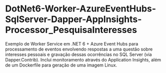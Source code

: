 # DotNet6-Worker-AzureEventHubs-SqlServer-Dapper-AppInsights-Processor_PesquisaInteresses
Exemplo de Worker Service em .NET 6 + Azure Event Hubs para processamento de eventos envolvendo respostas a uma questão sobre interesses pessoais e gravação dessas ocorrências no SQL Server (via Dapper.Contrib). Inclui monitoramento através do Application Insights, além de um Dockerfile para geração de uma imagem Linux.
